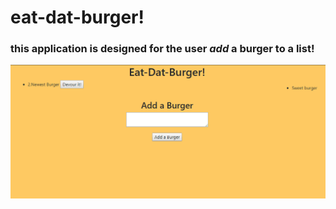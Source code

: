 # eat-dat-burger!

### this application is designed for the user _*add*_ a burger to a list!
![gif of adding burger](/addBurgerGif.gif)
